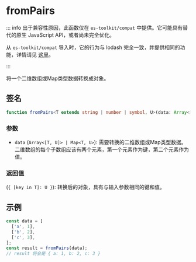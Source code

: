 # fromPairs

::: info
出于兼容性原因，此函数仅在 `es-toolkit/compat` 中提供。它可能具有替代的原生 JavaScript API，或者尚未完全优化。

从 `es-toolkit/compat` 导入时，它的行为与 lodash 完全一致，并提供相同的功能，详情请见 [这里](../../../compatibility.md)。

:::

将一个二维数组或Map类型数据转换成对象。

## 签名

```typescript
function fromPairs<T extends string | number | symbol, U>(data: Array<[T, U]> | Map<T, U>): { [key in T]: U };
```

### 参数

- `data` (`Array<[T, U]> | Map<T, U>`): 需要转换的二维数组或Map类型数据。二维数组的每个子数组应该有两个元素，第一个元素作为键，第二个元素作为值。

### 返回值

(`{ [key in T]: U }`): 转换后的对象，具有与输入参数相同的键和值。

## 示例

```typescript
const data = [
  ['a', 1],
  ['b', 2],
  ['c', 3],
];
const result = fromPairs(data);
// result 将会是 { a: 1, b: 2, c: 3 }
```

